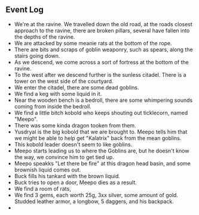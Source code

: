 
## Event Log

- We're at the ravine. We travelled down the old road, at the roads closest approach to the ravine, there are broken pillars, several have fallen into the depths of the ravine.
- We are attacked by some meanie rats at the bottom of the rope.
- There are bits and scraps of goblin weaponry, such as spears, along the stairs going down.
- As we descend, we come across a sort of fortress at the bottom of the ravine.
- To the west after we descend further is the sunless citadel. There is a tower on the west side of the courtyard.
- We enter the citadel, there are some dead goblins.
- We find a keg with some liquid in it.
- Near the wooden bench is a bedroll, there are some whimpering sounds coming from inside the bedroll.
- We find a little bitch kobold who keeps shouting out ticklecorn, named "Meepo".
- There was some kinda dragon tooken from them.
- Yusdryal is the big kobold that we are brought to. Meepo tells him that we might be able to help get "Kalatrix" back from the mean goblins.
- This kobold leader doesn't seem to like goblins.
- Meepo starts leading us to where the Goblins are, but he doesn't know the way, we convince him to get tied up.
- Meepo speakks "Let there be fire" at this dragon head basin, and some brownish liquid comes out.
- Buck fills his tankard with the brown liquid.
- Buck tries to open a door, Meepo dies as a result.
- We find a room of rats,
- We find 3 gems, each worth 25g, 3xx silver, some amount of gold. Studded leather armor, a longbow, 5 daggers, and his backpack.
- 